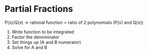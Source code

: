 # Partial Fractions

P(x)/Q(x) -> rational function = ratio of 2 polynomials (P(x) and Q(x))  
1. Write function to be integrated
1. Factor the denominator
1. Set things up (A and B numerator)
1. Solve for A and B

